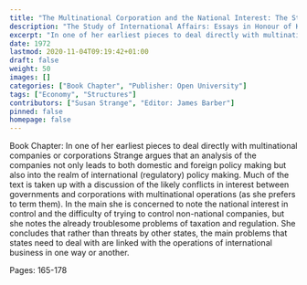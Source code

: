```yaml
---
title: "The Multinational Corporation and the National Interest: The Study of International Affairs: Essays in Honour of Kenneth Younger: International Economic Relations I: The Need for an Interdisciplinary Approach"
description: "The Study of International Affairs: Essays in Honour of Kenneth Younger: International Economic Relations I: The Need for an Interdisciplinary Approach"
excerpt: "In one of her earliest pieces to deal directly with multinational companies or corporations Strange argues that an analysis of the companies not only leads to both domestic and foreign policy making but also into the realm of international (regulatory) policy making. Much of the text is taken up with a discussion of the likely conflicts in interest between governments and corporations with multinational operations (as she prefers to term them). In the main she is concerned to note the national interest in control and the difficulty of trying to control non-national companies, but she notes the already troublesome problems of taxation and regulation. She concludes that rather than threats by other states, the main problems that states need to deal with are linked with the operations of international business in one way or another."
date: 1972
lastmod: 2020-11-04T09:19:42+01:00
draft: false
weight: 50
images: []
categories: ["Book Chapter", "Publisher: Open University"]
tags: ["Economy", "Structures"]
contributors: ["Susan Strange", "Editor: James Barber"]
pinned: false
homepage: false
---
```


Book Chapter: In one of her earliest pieces to deal directly with multinational companies or corporations Strange argues that an analysis of the companies not only leads to both domestic and foreign policy making but also into the realm of international (regulatory) policy making. Much of the text is taken up with a discussion of the likely conflicts in interest between governments and corporations with multinational operations (as she prefers to term them). In the main she is concerned to note the national interest in control and the difficulty of trying to control non-national companies, but she notes the already troublesome problems of taxation and regulation. She concludes that rather than threats by other states, the main problems that states need to deal with are linked with the operations of international business in one way or another.

Pages: 165-178